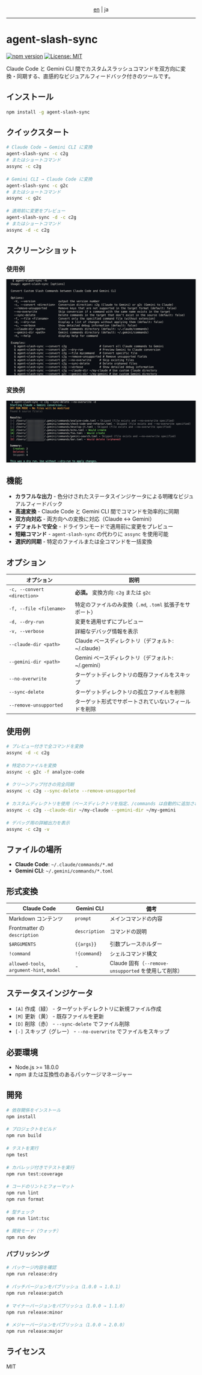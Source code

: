 <div align="center"> <a href="README.md">en</a> | ja </div>

--------------------------------------------------------------------------------

# agent-slash-sync

[![npm version](https://badge.fury.io/js/agent-slash-sync.svg)](https://www.npmjs.com/package/agent-slash-sync)
[![License: MIT](https://img.shields.io/badge/License-MIT-yellow.svg)](https://opensource.org/licenses/MIT)

Claude Code と Gemini CLI 間でカスタムスラッシュコマンドを双方向に変換・同期する、直感的なビジュアルフィードバック付きのツールです。

## インストール

```bash
npm install -g agent-slash-sync
```

## クイックスタート

```bash
# Claude Code → Gemini CLI に変換
agent-slash-sync -c c2g
# またはショートコマンド
assync -c c2g

# Gemini CLI → Claude Code に変換
agent-slash-sync -c g2c
# またはショートコマンド
assync -c g2c

# 適用前に変更をプレビュー
agent-slash-sync -d -c c2g
# またはショートコマンド
assync -d -c c2g
```

## スクリーンショット

### 使用例
![agent-slash-sync usage](docs/assync-usage.png)

### 変換例
![agent-slash-sync example](docs/assync-example.png)

## 機能

- **カラフルな出力** - 色分けされたステータスインジケータによる明確なビジュアルフィードバック
- **高速変換** - Claude Code と Gemini CLI 間でコマンドを効率的に同期
- **双方向対応** - 両方向への変換に対応（Claude ↔ Gemini）
- **デフォルトで安全** - ドライランモードで適用前に変更をプレビュー
- **短縮コマンド** - `agent-slash-sync` の代わりに `assync` を使用可能
- **選択的同期** - 特定のファイルまたは全コマンドを一括変換

## オプション

| オプション                    | 説明                                                              |
| --------------------------- | --------------------------------------------------------------- |
| `-c, --convert <direction>` | **必須。** 変換方向: `c2g` または `g2c`                            |
| `-f, --file <filename>`     | 特定のファイルのみ変換（`.md`, `.toml` 拡張子をサポート）             |
| `-d, --dry-run`             | 変更を適用せずにプレビュー                                          |
| `-v, --verbose`             | 詳細なデバッグ情報を表示                                           |
| `--claude-dir <path>`       | Claude ベースディレクトリ（デフォルト: ~/.claude）                   |
| `--gemini-dir <path>`       | Gemini ベースディレクトリ（デフォルト: ~/.gemini）                   |
| `--no-overwrite`            | ターゲットディレクトリの既存ファイルをスキップ                         |
| `--sync-delete`             | ターゲットディレクトリの孤立ファイルを削除                            |
| `--remove-unsupported`      | ターゲット形式でサポートされていないフィールドを削除                    |

## 使用例

```bash
# プレビュー付きで全コマンドを変換
assync -d -c c2g

# 特定のファイルを変換
assync -c g2c -f analyze-code

# クリーンアップ付きの完全同期
assync -c c2g --sync-delete --remove-unsupported

# カスタムディレクトリを使用（ベースディレクトリを指定、/commands は自動的に追加されます）
assync -c c2g --claude-dir ~/my-claude --gemini-dir ~/my-gemini

# デバッグ用の詳細出力を表示
assync -c c2g -v
```

## ファイルの場所

- **Claude Code**: `~/.claude/commands/*.md`
- **Gemini CLI**: `~/.gemini/commands/*.toml`

## 形式変換

| Claude Code                               | Gemini CLI    | 備考                                            |
| ----------------------------------------- | ------------- | ----------------------------------------------- |
| Markdown コンテンツ                         | `prompt`      | メインコマンドの内容                               |
| Frontmatter の `description`               | `description` | コマンドの説明                                    |
| `$ARGUMENTS`                              | `{{args}}`    | 引数プレースホルダー                                |
| `!command`                                | `!{command}`  | シェルコマンド構文                                  |
| `allowed-tools`, `argument-hint`, `model` | -             | Claude 固有（`--remove-unsupported` を使用して削除）|

## ステータスインジケータ

- `[A]` 作成（緑） - ターゲットディレクトリに新規ファイル作成
- `[M]` 更新（黄） - 既存ファイルを更新
- `[D]` 削除（赤） - `--sync-delete` でファイル削除
- `[-]` スキップ（グレー） - `--no-overwrite` でファイルをスキップ

## 必要環境

- Node.js >= 18.0.0
- npm または互換性のあるパッケージマネージャー

## 開発

```bash
# 依存関係をインストール
npm install

# プロジェクトをビルド
npm run build

# テストを実行
npm test

# カバレッジ付きでテストを実行
npm run test:coverage

# コードのリントとフォーマット
npm run lint
npm run format

# 型チェック
npm run lint:tsc

# 開発モード（ウォッチ）
npm run dev
```

### パブリッシング

```bash
# パッケージ内容を確認
npm run release:dry

# パッチバージョンをパブリッシュ（1.0.0 → 1.0.1）
npm run release:patch

# マイナーバージョンをパブリッシュ（1.0.0 → 1.1.0）
npm run release:minor

# メジャーバージョンをパブリッシュ（1.0.0 → 2.0.0）
npm run release:major
```

## ライセンス

MIT